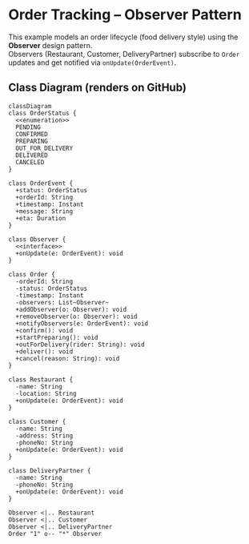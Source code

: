# Order Tracking – Observer Pattern

This example models an order lifecycle (food delivery style) using the **Observer** design pattern.  
Observers (Restaurant, Customer, DeliveryPartner) subscribe to `Order` updates and get notified via `onUpdate(OrderEvent)`.

## Class Diagram (renders on GitHub)

```mermaid
classDiagram
class OrderStatus {
  <<enumeration>>
  PENDING
  CONFIRMED
  PREPARING
  OUT_FOR_DELIVERY
  DELIVERED
  CANCELED
}

class OrderEvent {
  +status: OrderStatus
  +orderId: String
  +timestamp: Instant
  +message: String
  +eta: Duration
}

class Observer {
  <<interface>>
  +onUpdate(e: OrderEvent): void
}

class Order {
  -orderId: String
  -status: OrderStatus
  -timestamp: Instant
  -observers: List~Observer~
  +addObserver(o: Observer): void
  +removeObserver(o: Observer): void
  +notifyObservers(e: OrderEvent): void
  +confirm(): void
  +startPreparing(): void
  +outForDelivery(rider: String): void
  +deliver(): void
  +cancel(reason: String): void
}

class Restaurant {
  -name: String
  -location: String
  +onUpdate(e: OrderEvent): void
}

class Customer {
  -name: String
  -address: String
  -phoneNo: String
  +onUpdate(e: OrderEvent): void
}

class DeliveryPartner {
  -name: String
  -phoneNo: String
  +onUpdate(e: OrderEvent): void
}

Observer <|.. Restaurant
Observer <|.. Customer
Observer <|.. DeliveryPartner
Order "1" o-- "*" Observer
